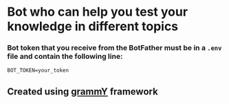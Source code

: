 # Bot who can help you test your knowledge in different topics

### Bot token that you receive from the BotFather must be in a `.env` file and contain the following line:

```
BOT_TOKEN=your_token
```

## Created using [grammY](https://github.com/grammyjs/grammY) framework
